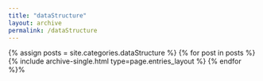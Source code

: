 ```yaml
---
title: "dataStructure"
layout: archive
permalink: /dataStructure
---
```


{% assign posts = site.categories.dataStructure %}
{% for post in posts %} {% include archive-single.html type=page.entries_layout %} {% endfor %}%
